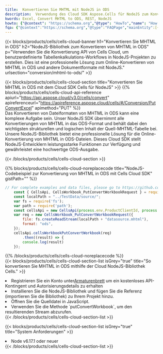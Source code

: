 ```yaml
---
title:  Konvertieren Sie MHTML mit NodeJS in ODS
description:  Verwendung des Cloud SDK Aspose.Cells für NodeJS zum Konvertieren einer Datei im MHTML-Format in eine Datei im ODS-Format.
kwords: Excel, Convert MHTML to ODS, REST, NodeJS
howto: {"@context": "https://schema.org","@type": "HowTo","name": "How to convert MHTML to ODS using the Cells Cloud NodeJS library.","description": "How to convert MHTML to ODS using the Cells Cloud NodeJS library.","image": {"@type": "ImageObject"},"url": "/nodejs/conversion/mhtml-to-ods/","step": [{ "@type": "HowToStep","name": "How to convert MHTML to ODS using the Cells Cloud NodeJS library. step 1", "image": {"@type": "ImageObject",},"url": "/nodejs/conversion/mhtml-to-ods/","text": "Register an account at <a href='https://dashboard.aspose.cloud/'>Dashboard</a> to get free API quota & authorization details",},{ "@type": "HowToStep","name": "How to convert MHTML to ODS using the Cells Cloud NodeJS library. step 1", "image": {"@type": "ImageObject",},"url": "/nodejs/conversion/mhtml-to-ods/","text": "Install NodeJS library and add the reference (import the library) to your project.",},{ "@type": "HowToStep","name": "How to convert MHTML to ODS using the Cells Cloud NodeJS library. step 1", "image": {"@type": "ImageObject",},"url": "/nodejs/conversion/mhtml-to-ods/","text": "Open the source file in JavaScript.",},{ "@type": "HowToStep","name": "How to convert MHTML to ODS using the Cells Cloud NodeJS library. step 1", "image": {"@type": "ImageObject",},"url": "/nodejs/conversion/mhtml-to-ods/","text": "Use the `putConvertWorkbook` method to retrieve the resulting stream.",}, ],"supply": {"@type": "HowToSupply","name": "document"},"tool": [{"@type": "HowToTool","name": "Visual Studio, Visual Studio Code, WebStorm"},{"@type": "HowToTool","name": "Aspose Cells"}],"totalTime": "PT6M"}
fqa: {"@context":"https://schema.org","@type":"FAQPage","mainEntity":[{"@type":"Question","name":"Why convert file formats in C# using REST API?","acceptedAnswer":{"@type":"Answer","text":"Documents are encoded in many ways, and some files may be incompatible with the software you use. To open and read such files, just convert them to appropriate file formats.<br/><ol><li>Install .NET SDK and add the reference (import the library) to your project.</li><li>Open the source file in C# using REST API.</li><li>Call the PutConvertWorkbookRequest() method, passing an output filename with required extension.</li><li>Get the result of conversion as a separate file.</li></ol>"}},{"@type":"Question","name":"What file formats can I convert with your C# library?","acceptedAnswer":{"@type":"Answer","text":"We support a variety of file formats for conversion using .NET library, including XLSX, Excel, xls , PDF, CSV, HTML, Markdown, XML, PNG, JPG, TIFF, Json, TXT and many more."}},{"@type":"Question","name":"What is the maximum allowed file size for conversion using this .NET library?","acceptedAnswer":{"@type":"Answer","text":"There are no file size limits for format conversions using .NET library."}}]}
---
```

{{< blocks/products/cells/cells-cloud-banner h1="Konvertieren Sie MHTML in ODS" h2="NodeJS-Bibliothek zum Konvertieren von MHTML in ODS" p="Verwenden Sie die Konvertierung API von Cells Cloud, um benutzerdefinierte Tabellenkalkulations-Workflows in NodeJS-Projekten zu erstellen. Dies ist eine professionelle Lösung zum Online-Konvertieren von MHTML in ODS und andere Dokumentformate mit NodeJS." urlsection="conversion/mhtml-to-ods/" >}}

{{< blocks/products/cells/cells-cloud-section title="Konvertieren Sie MHTML in ODS mit dem Cloud SDK Cells für NodeJS" >}}
{{% blocks/products/cells/cells-cloud-api-reference apiurl="https://api.aspose.cloud/v3.0/cells/convert" apireferenceurl="https://apireference.aspose.cloud/cells/#/Conversion/PutConvertExcel" apimethod="PUT" %}}
<br/>
Das Konvertieren von Dateiformaten von MHTML in ODS kann eine komplexe Aufgabe sein. Unser NodeJS SDK übernimmt alle Konvertierungen von MHTML in das ODS-Format und behält dabei den wichtigsten strukturellen und logischen Inhalt der Quell-MHTML-Tabelle bei. Unsere NodeJS-Bibliothek bietet eine professionelle Lösung für die Online-Konvertierung von MHTML in ODS-Dateien. Dieses Cloud SDK stellt NodeJS-Entwicklern leistungsstarke Funktionen zur Verfügung und gewährleistet eine hochwertige ODS-Ausgabe.

{{< /blocks/products/cells/cells-cloud-section >}}

{{% blocks/products/cells/cells-cloud-noreplacecode title="NodeJS-Codebeispiel zur Konvertierung von MHTML in ODS mit Cells Cloud SDK" gistPath="" %}}
 
```js
// For complete examples and data files, please go to https://github.com/aspose-cells-cloud/aspose-cells-cloud-node/
    const { CellsApi, CellsWorkbook_PutConvertWorkbookRequest } = require("asposecellscloud");
    const localPath = "../TestData/source/";
    var fs = require('fs');
    var path = require('path');
    const cellsApi = new CellsApi(process.env.ProductClientId, process.env.ProductClientSecret);
    var req = new CellsWorkbook_PutConvertWorkbookRequest({
        file: fs.createReadStream(localPath + "datasource.mhtml"),
        format: "ods",
    });
    cellsApi.cellsWorkbookPutConvertWorkbook(req)
        .then((result) => {
        console.log(result)
    });
```
 
{{% /blocks/products/cells/cells-cloud-noreplacecode %}}
<br/>
{{< blocks/products/cells/cells-cloud-section-list isGrey="true" title="So konvertieren Sie MHTML in ODS mithilfe der Cloud NodeJS-Bibliothek Cells." >}}
<li> Registrieren Sie ein Konto unter<a href="https://dashboard.aspose.cloud/">Armaturenbrett</a> um ein kostenloses API-Kontingent und Autorisierungsdetails zu erhalten</li>
<li>Installieren Sie die NodeJS-Bibliothek und fügen Sie die Referenz (importieren Sie die Bibliothek) zu Ihrem Projekt hinzu.</li>
<li>Öffnen Sie die Quelldatei in JavaScript.</li>
<li>Verwenden Sie die Methode `putConvertWorkbook`, um den resultierenden Stream abzurufen.</li>
{{< /blocks/products/cells/cells-cloud-section-list >}}

{{< blocks/products/cells/cells-cloud-section-list isGrey="true" title="System Anforderungen" >}}
<li>Node v6.17.1 oder neuer</li>
{{< /blocks/products/cells/cells-cloud-section-list >}}
